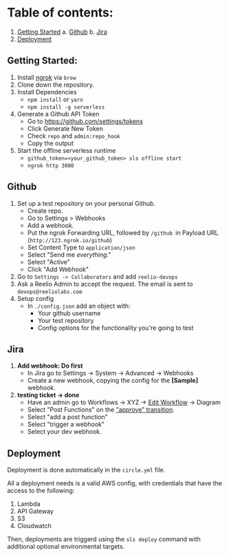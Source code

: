 # Table of contents:
1. [Getting Started](#getting-started)
   a. [Github](#github)
   b. [Jira](#jira)
1. [Deployment](#deployment)

## Getting Started:
1. Install [ngrok](https://ngrok.com/) via `brew`
1. Clone down the repository.
1. Install Dependencies
   - `npm install` or `yarn`
   - `npm install -g serverless`
1. Generate a Github API Token
   - Go to https://github.com/settings/tokens
   - Click Generate New Token
   - Check `repo` and `admin:repo_hook`
   - Copy the output
1. Start the offline serverless runtime
   - `github_token=<your_github_token> sls offline start`
   - `ngrok http 3000`
   
## Github
1. Set up a test repository on your personal Github.
   - Create repo.
   - Go to Settings > Webhooks
   - Add a webhook.
   - Put the ngrok Forwarding URL, followed by `/github `in Payload URL (`http://123.ngrok.io/github`)
   - Set Content Type to `application/json`
   - Select "Send me *everything*."
   - Select "Active"
   - Click "Add Webhook"
1. Go to `Settings -> Collaborators` and add `reelio-devops`
1. Ask a Reelio Admin to accept the request. The email is sent to `devops@reeliolabs.com`
1. Setup config
   - In `./config.json` add an object with:
     - Your github username
     - Your test repository
     - Config options for the functionality you're going to test

## Jira
1. **Add webhook: Do first**
   - In Jira go to Settings -> System -> Advanced -> Webhooks
   - Create a new webhook, copying the config for the **[Sample]** webhook.
1. **testing ticket -> done** 
   - Have an admin go to Workflows -> XYZ -> [Edit Workflow](https://reelio.atlassian.net/plugins/servlet/project-config/XYZ/workflows) -> Diagram
   - Select "Post Functions" on the ["approve" transition](https://reelio.atlassian.net/secure/admin/workflows/ViewWorkflowTransition.jspa?workflowMode=draft&workflowName=XYZ+workflow+with+vetting&workflowTransition=51&descriptorTab=postfunctions&workflowStep=5).
   - Select "add a post function"
   - Select "trigger a webhook"
   - Select your dev webhook.
   
## Deployment
Deployment is done automatically in the `circle.yml` file.  

All a deployment needs is a valid AWS config, with credentials that have the access to the following:

1. Lambda
1. API Gateway
1. S3
1. Cloudwatch

Then, deployments are triggerd using the `sls deploy` command with additional optional environmental targets.
